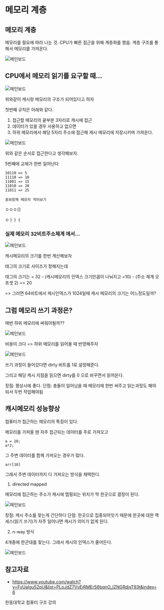 # 메모리 계층

## 메모리 계층

메모리를 필요에 따라 나눈 것. CPU가 빠른 접근을 위해 계층화를 했음. 계층 구조를 통해서 메모리를 가져온다.

![메인보드](./img/memory.png)

## CPU에서 메모리 읽기를 요구할 때...

![메인보드](./img/heirarchy.png)

위와같이 캐시랑 메모리의 구조가 되어있다고 하자

첫번째 규칙은 아래와 같다.

1. 접근할 메모리의 끝부분 3자리로 캐시에 접근
2. 데이터가 있을 경우 사용하고 없으면
3. 하위 메모리에서 해당 5자리 주소에 접근해 캐시 메모리에 저장시키며 가져온다.

![메인보드](./img/memoryh.png)

위와 같은 순서로 접근한다고 생각해보자.

5번째에 교체가 한번 일어난다

```
10110 => 5
11110 => 10
11001 => 15
11010 => 20
11011 => 25

표와함께 메모리 적어보기
```
ㅇㅇㅇ으  


ㅇㅏㅏㅓ
### 실제 메모리 32비트주소체계 에서...

![메인보드](./img/realmem.png)

캐시메모리의 크기를 한번 계산해보자

태그의 크기로 사이즈가 정해지는데

태그의 크기는 = 32 - (캐시메모리의 인덱스 크기만큼이 나눠지고 =10) - (주소 체계 오프셋 2) => 20


=> 그러면 64비트에서 캐시인덱스가 1024일때 캐시 메모리의 크기는 어느정도일까?

## 그럼 메모리 쓰기 과정은?

매번 하위 메모리에 써줘야될까??

![메인보드](./img/memwrite.png)

비용이 크다 => 하위 메모리를 읽어올 때 반영해주자

![메인보드](./img/memwrite2.png)

쓰기 과정이 들어갔다면 dirty 비트를 1로 설정해준다.

그리고 해당 캐시 지점을 읽으면 dirty를 0 으로 바꾸면서 읽어온다.

장점: 평상시에 좋다.
단점: 충돌이 일어났을 때 메모리에 한번 써주고 읽는과정도 해야되서 두번 작업해야됨

## 캐시메모리 성능향상

컴퓨터가 접근하는 메모리의 특징이 있다. 

메모리를 가져올 땐 자주 접근되는 데이터를 주로 가져오고

```
a = 10;
a*2;
```

그 주변 데이터를 함께 가져오는 경우가 많다.
```
arr[10]
```

그래서 주변 데이터까지 다 가져오는 방식을 채택한다.

1. directed mapped

메모리에 접근하는 주소가 캐시에 맵핑되는 위치가 딱 한곳으로 결정이 된다.

![메인보드](./img/mem.png)

장점: 캐시 주소를 찾는게 간단하다
단점: 한곳으로 집중되어잇기 때문에 한곳에 대한 액세스(읽기 쓰기)가 자주 일어나면 캐시가 의미가 없게 된다.

2. n-way 방식

4개중에 한군대를 찾는다. 그래서 캐시의 인덱스가 줄어든다.

![메인보드](./img/nway.png)

## 참고자료
- https://www.youtube.com/watch?v=FyUalgu52pU&list=PLoJdZ7VvEiRMErS6bqnO_lZNGRdjsT93t&index=6

한동대학교 컴퓨터 구조 강의